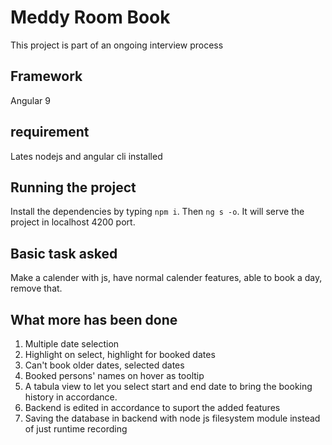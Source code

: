 # Meddy Room Book
This project is part of an ongoing interview process

## Framework
Angular 9

## requirement
Lates nodejs and angular cli installed

## Running the project
Install the dependencies by typing `npm i`. Then `ng s -o`. It will serve the project in localhost 4200 port.

## Basic task asked
Make a calender with js, have normal calender features, able to book a day, remove that.

## What more has been done
1. Multiple date selection
2. Highlight on select, highlight for booked dates
3. Can't book older dates, selected dates
4. Booked persons' names on hover as tooltip
5. A tabula view to let you select start and end date to bring the booking history in accordance.
4. Backend is edited in accordance to suport the added features
6. Saving the database in backend with node js filesystem module instead of just runtime recording